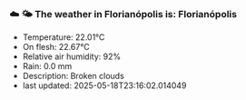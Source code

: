 ### ☁️ 🌤️  The weather in Florianópolis is: Florianópolis

- Temperature: 22.01°C
- On flesh: 22.67°C
- Relative air humidity: 92%
- Rain: 0.0 mm
- Description: Broken clouds
- last updated: 2025-05-18T23:16:02.014049
